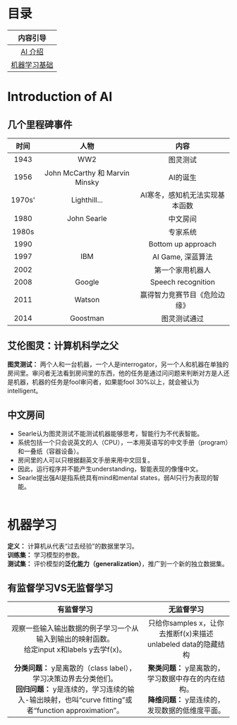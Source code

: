 # 目录

|内容引导|
|:----:|
|[AI 介绍](#intro)|
|[机器学习基础](#ML)|

# Introduction of AI
<span id = 'intro'></span>

## 几个里程碑事件

|时间|人物|内容|
|:---:|:----:|:---:|
|1943|WW2|图灵测试|
|1956|John McCarthy 和 Marvin Minsky|AI的诞生|
|1970s'|Lighthill...| AI寒冬，感知机无法实现基本函数|
|1980|John Searle|中文房间|
|1980s||专家系统|
|1990||Bottom up approach|
|1997|IBM|AI Game, 深蓝算法|
|2002||第一个家用机器人|
|2008|Google|Speech recognition|
|2011|Watson|赢得智力竞赛节目《危险边缘》|
|2014|Goostman|图灵测试通过|

## 艾伦图灵：计算机科学之父
**图灵测试：** 两个人和一台机器，一个人是interrogator，另一个人和机器在单独的房间里。审问者无法看到房间里的东西，他的任务是通过问问题来判断对方是人还是机器，机器的任务是fool审问者，如果能fool 30%以上，就会被认为intelligent。

## 中文房间
- Searle认为图灵测试不能测试机器能够思考，智能行为不代表智能。
- 系统包括一个只会说英文的人（CPU），一本用英语写的中文手册（program）和一叠纸（容器设备）。
- 房间里的人可以只根据翻英文手册来用中文回复。
- 因此，运行程序并不能产生understanding，智能表现的像懂中文。
- Searle提出强AI是指系统具有mind和mental states，弱AI只行为表现的智能。
<br><br>



# 机器学习
<span id = 'ML'></span>

**定义：** 计算机从代表“过去经验”的数据里学习。<br>
**训练集：** 学习模型的参数。<br>
**测试集：** 评价模型的**泛化能力（generalization）**，推广到一个新的独立数据集。<br>

## 有监督学习VS无监督学习

|有监督学习|无监督学习|
|:---:|:----:|
|观察一些输入输出数据的例子学习一个从输入到输出的映射函数。<br>给定input x和labels y去学f(x)。|只给你samples x，让你去推断f(x)来描述unlabeled data的隐藏结构|
|**分类问题：** y是离散的（class label），学习决策边界去分类他们。<br> **回归问题：** y是连续的，学习连续的输入-输出映射，也叫“curve fitting”或者“function approximation”。|**聚类问题：** y是离散的，学习数据中存在的内在结构。<br> **降维问题：** y是连续的，发现数据的低维度平面。|

